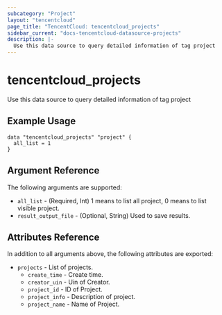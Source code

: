 ```yaml
---
subcategory: "Project"
layout: "tencentcloud"
page_title: "TencentCloud: tencentcloud_projects"
sidebar_current: "docs-tencentcloud-datasource-projects"
description: |-
  Use this data source to query detailed information of tag project
---
```


# tencentcloud_projects

Use this data source to query detailed information of tag project

## Example Usage

```hcl
data "tencentcloud_projects" "project" {
  all_list = 1
}
```

## Argument Reference

The following arguments are supported:

* `all_list` - (Required, Int) 1 means to list all project, 0 means to list visible project.
* `result_output_file` - (Optional, String) Used to save results.

## Attributes Reference

In addition to all arguments above, the following attributes are exported:

* `projects` - List of projects.
  * `create_time` - Create time.
  * `creator_uin` - Uin of Creator.
  * `project_id` - ID of Project.
  * `project_info` - Description of project.
  * `project_name` - Name of Project.



